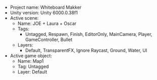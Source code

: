 <!-- UNITY CODE ASSIST INSTRUCTIONS START -->
- Project name: Whiteboard Makker
- Unity version: Unity 6000.0.38f1
- Active scene:
  - Name: JOE + Laura + Oscar
  - Tags:
    - Untagged, Respawn, Finish, EditorOnly, MainCamera, Player, GameController, Bullet
  - Layers:
    - Default, TransparentFX, Ignore Raycast, Ground, Water, UI
- Active game object:
  - Name: Map1
  - Tag: Untagged
  - Layer: Default
<!-- UNITY CODE ASSIST INSTRUCTIONS END -->